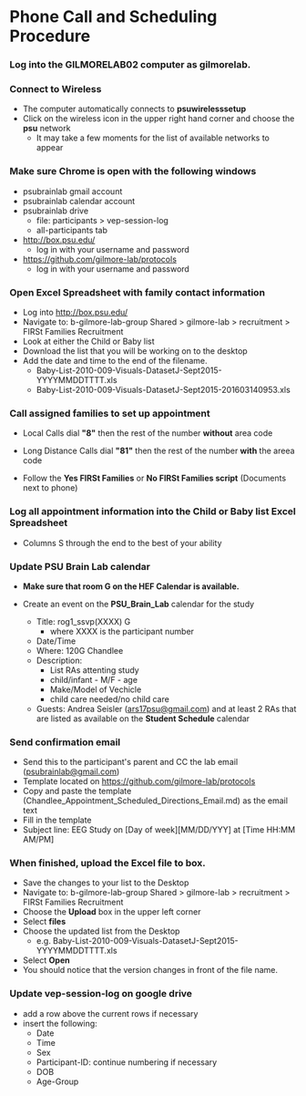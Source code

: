 # Phone Call and Scheduling Procedure

### Log into the GILMORELAB02 computer as gilmorelab.

### Connect to Wireless  
- The computer automatically connects to **psuwirelesssetup**  
- Click on the wireless icon in the upper right hand corner and choose the **psu** network 
  - It may take a few moments for the list of available networks to appear  

### Make sure Chrome is open with the following windows  
- psubrainlab gmail account  
- psubrainlab calendar account  
- psubrainlab drive 
  - file: participants > vep-session-log 
  - all-participants tab
- http://box.psu.edu/ 
  - log in with your username and password  
- https://github.com/gilmore-lab/protocols 
  - log in with your username and password  
  
### Open Excel Spreadsheet with family contact information
- Log into http://box.psu.edu/
- Navigate to: b-gilmore-lab-group Shared > gilmore-lab > recruitment > FIRSt Families Recruitment
- Look at either the Child or Baby list
- Download the list that you will be working on to the desktop
- Add the date and time to the end of the filename. 
    - Baby-List-2010-009-Visuals-DatasetJ-Sept2015-YYYYMMDDTTTT.xls
	- Baby-List-2010-009-Visuals-DatasetJ-Sept2015-201603140953.xls
	  

### Call assigned families to set up appointment
- Local Calls dial __"8"__ then the rest of the number __without__ area code
- Long Distance Calls dial __"81"__ then the rest of the number __with__ the areea code
  
- Follow the **Yes FIRSt Families** or **No FIRSt Families script** (Documents next to phone)

### Log all appointment information into the Child or Baby list Excel Spreadsheet
- Columns S through the end to the best of your ability

### Update PSU Brain Lab calendar
- **Make sure that room G on the HEF Calendar is available.**  

- Create an event on the **PSU_Brain_Lab** calendar for the study
  - Title: rog1_ssvp(XXXX) G   
    - where XXXX is the participant number
  - Date/Time
  - Where: 120G Chandlee  
  - Description: 
    - List RAs attenting study
    - child/infant - M/F - age
    - Make/Model of Vechicle
    - child care needed/no child care
  - Guests: Andrea Seisler (ars17psu@gmail.com) and at least 2 RAs that are listed as available on the **Student Schedule** calendar    

### Send confirmation email 
  - Send this to the participant's parent and CC the lab email (psubrainlab@gmail.com)  
  - Template located on https://github.com/gilmore-lab/protocols
  - Copy and paste the template (Chandlee_Appointment_Scheduled_Directions_Email.md) as the email text
  - Fill in the template
  - Subject line: EEG Study on [Day of week][MM/DD/YYY] at [Time HH:MM AM/PM]
  
### When finished, upload the Excel file to box.
- Save the changes to your list to the Desktop
- Navigate to: b-gilmore-lab-group Shared > gilmore-lab > recruitment > FIRSt Families Recruitment
- Choose the __Upload__ box in the upper left corner
- Select __files__
- Choose the updated list from the Desktop
   - e.g. Baby-List-2010-009-Visuals-DatasetJ-Sept2015-YYYYMMDDTTTT.xls
- Select __Open__
- You should notice that the version changes in front of the file name.

### Update vep-session-log on google drive
- add a row above the current rows if necessary
- insert the following:
  - Date
  - Time
  - Sex
  - Participant-ID: continue numbering if necessary
  - DOB
  - Age-Group 
  
  

  
  
  
